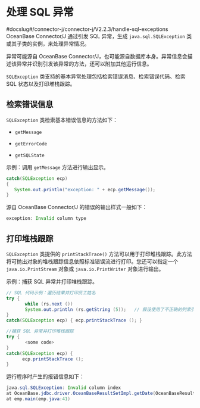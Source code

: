 处理 SQL 异常 
==============================
#docslug#/connector-j/connector-j/V2.2.3/handle-sql-exceptions
OceanBase Connector/J 通过引发 SQL 异常，生成 `java.sql.SQLException` 类或其子类的实例，来处理异常情况。

异常可能源自 OceanBase Connector/J，也可能源自数据库本身。异常信息会描述该异常并识别引发该异常的方法，还可以附加其他运行信息。

`SQLException` 类支持的基本异常处理包括检索错误消息、检索错误代码、检索 SQL 状态以及打印堆栈跟踪。

检索错误信息 
------------------------

`SQLException` 类检索基本错误信息的方法如下：

* `getMessage`

  

* `getErrorCode`

  

* `getSQLState`

  




示例：调用 `getMessage` 方法进行输出显示。

```java
catch(SQLException ecp)
{
   System.out.println("exception: " + ecp.getMessage());
}
```



源自 OceanBase Connector/J 的错误的输出样式一般如下：

```java
exception: Invalid column type
```



打印堆栈跟踪 
------------------------

`SQLException` 类提供的 `printStackTrace()` 方法可以用于打印堆栈跟踪。此方法将可抛出对象的堆栈跟踪信息依照标准错误流进行打印。您还可以指定一个 `java.io.PrintStream` 对象或 `java.io.PrintWriter` 对象进行输出。

示例：捕获 SQL 异常并打印堆栈跟踪。

```java
// SQL 代码示例：遍历结果并打印员工姓名  
try { 
       while (rs.next ()) 
       System.out.println (rs.getString (5));   // 假设使用了不正确的列索引
}
catch(SQLException ecp) { ecp.printStackTrace (); } 

//捕获 SQL 异常并打印堆栈跟踪
try { 
       <some code> 
} 
catch(SQLException ecp) {
      ecp.printStackTrace (); 
} 
```



运行程序时产生的报错信息如下：

```java
java.sql.SQLException: Invalid column index
at OceanBase.jdbc.driver.OceanBaseResultSetImpl.getDate(OceanBaseResultSetImpl.java:1556)
at emp.main(emp.java:41)
```


